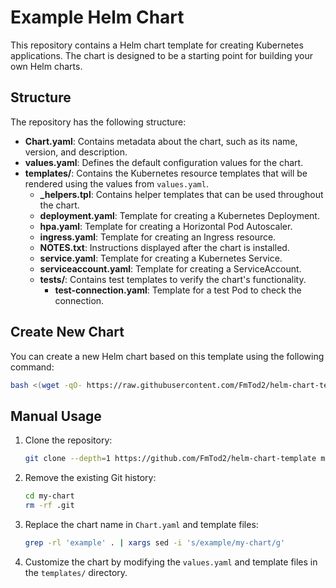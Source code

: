 # Example Helm Chart

This repository contains a Helm chart template for creating Kubernetes applications. The chart is designed to be a starting point for building your own Helm charts.

## Structure

The repository has the following structure:

- **Chart.yaml**: Contains metadata about the chart, such as its name, version, and description.
- **values.yaml**: Defines the default configuration values for the chart.
- **templates/**: Contains the Kubernetes resource templates that will be rendered using the values from `values.yaml`.
  - **\_helpers.tpl**: Contains helper templates that can be used throughout the chart.
  - **deployment.yaml**: Template for creating a Kubernetes Deployment.
  - **hpa.yaml**: Template for creating a Horizontal Pod Autoscaler.
  - **ingress.yaml**: Template for creating an Ingress resource.
  - **NOTES.txt**: Instructions displayed after the chart is installed.
  - **service.yaml**: Template for creating a Kubernetes Service.
  - **serviceaccount.yaml**: Template for creating a ServiceAccount.
  - **tests/**: Contains test templates to verify the chart's functionality.
    - **test-connection.yaml**: Template for a test Pod to check the connection.

## Create New Chart

You can create a new Helm chart based on this template using the following command:

```bash
bash <(wget -qO- https://raw.githubusercontent.com/FmTod2/helm-chart-template/refs/heads/setup/create.sh) <chart-name>
```

## Manual Usage

1. Clone the repository:

   ```bash
   git clone --depth=1 https://github.com/FmTod2/helm-chart-template my-chart
   ```

2. Remove the existing Git history:

   ```bash
   cd my-chart
   rm -rf .git
   ```

3. Replace the chart name in `Chart.yaml` and template files:

   ```bash
   grep -rl 'example' . | xargs sed -i 's/example/my-chart/g'
   ```

4. Customize the chart by modifying the `values.yaml` and template files in the `templates/` directory.
